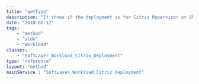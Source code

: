 ```yaml
---
title: "getType"
description: "It shows if the deployment is for Citrix Hypervisor or VMware."
date: "2018-02-12"
tags:
    - "method"
    - "sldn"
    - "Workload"
classes:
    - "SoftLayer_Workload_Citrix_Deployment"
type: "reference"
layout: "method"
mainService : "SoftLayer_Workload_Citrix_Deployment"
---
```

